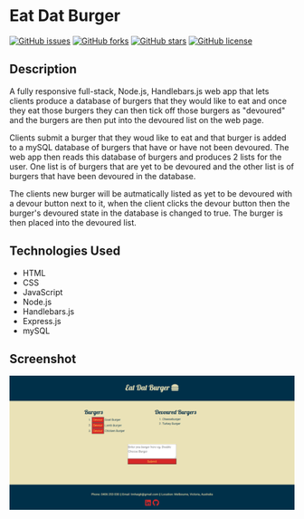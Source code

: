# Eat Dat Burger
[![GitHub issues](https://img.shields.io/github/issues/Conanas/eat-dat-burger)](https://github.com/Conanas/eat-dat-burger/issues) [![GitHub forks](https://img.shields.io/github/forks/Conanas/eat-dat-burger)](https://github.com/Conanas/eat-dat-burger/network) [![GitHub stars](https://img.shields.io/github/stars/Conanas/eat-dat-burger)](https://github.com/Conanas/eat-dat-burger/stargazers) [![GitHub license](https://img.shields.io/github/license/Conanas/eat-dat-burger)](https://github.com/Conanas/eat-dat-burger/blob/main/LICENSE)

## Description

A fully responsive full-stack, Node.js, Handlebars.js web app that lets clients produce a database of burgers that they would like to eat and once they eat those burgers they can then tick off those burgers as "devoured" and the burgers are then put into the devoured list on the web page.

Clients submit a burger that they woud like to eat and that burger is added to a mySQL database of burgers that have or have not been devoured. The web app then reads this database of burgers and produces 2 lists for the user. One list is of burgers that are yet to be devoured and the other list is of burgers that have been devoured in the database.

The clients new burger will be autmatically listed as yet to be devoured with a devour button next to it, when the client clicks the devour button then the burger's devoured state in the database is changed to true. The burger is then placed into the devoured list.

## Technologies Used

- HTML
- CSS
- JavaScript
- Node.js
- Handlebars.js
- Express.js
- mySQL

## Screenshot

![Eat Dat Burger Screeshot](screenshot\eat-dat-burger-screenshot.png "Eat Dat Burger Screeshot")